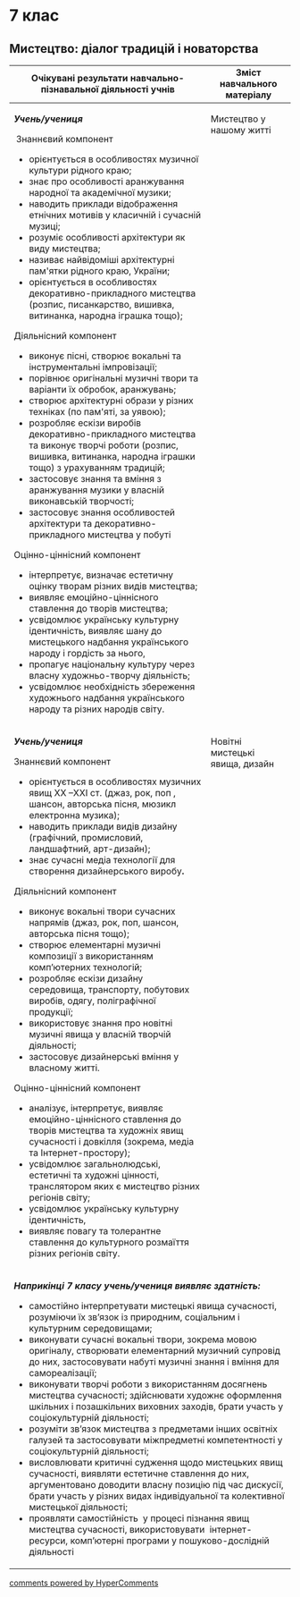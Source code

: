 <div id="hypercomments_widget" class="js-hypercomments-widget invisible"></div>

# 7 клас

## Мистецтво: діалог традицій і новаторства

<table>
  <tr>
    <td width="70%" align="center"><b>Очікувані результати навчально-пізнавальної діяльності учнів</b></td>
    <td width="30%" align="center"><b>Зміст навчального матеріалу</b></td>
  </tr>
<tbody>
  <tr>
<td width="70%" style="vertical-align:top !important;">
<p><strong><em>Учень</em></strong><strong><em>/</em></strong><strong><em>учениця</em></strong></p>
<p><strong><em>&nbsp;</em></strong>Знаннєвий компонент</p>
<ul>
<li>орієнтується в особливостях музичної культури рідного краю;</li>
<li>знає про особливості аранжування народної та академічної музики;</li>
<li>наводить приклади відображення етнічних мотивів у класичній і сучасній музиці;</li>
<li>розуміє особливості архітектури як виду мистецтва;</li>
<li>називає найвідоміші архітектурні пам'ятки рідного краю, України;</li>
<li>орієнтується в особливостях декоративно-прикладного мистецтва (розпис, писанкарство, вишивка, витинанка, народна іграшка тощо);</li>
</ul>
<p>Діяльнісний компонент</p>
<ul>
<li>виконує пісні, створює вокальні та інструментальні імпровізації;</li>
<li>порівнює оригінальні музичні твори та варіанти їх обробок, аранжувань;</li>
<li>створює архітектурні образи у різних техніках (по пам'яті, за уявою);</li>
<li>розробляє ескізи виробів декоративно-прикладного мистецтва та виконує творчі роботи (розпис, вишивка, витинанка, народна іграшки тощо) з урахуванням традицій;</li>
<li>застосовує знання та вміння з аранжування музики у власній виконавській творчості;</li>
<li>застосовує знання особливостей архітектури та декоративно-прикладного мистецтва у побуті</li>
</ul>
<p>Оцінно-ціннісний компонент</p>
<ul>
<li>інтерпретує, визначає естетичну оцінку творам різних видів мистецтва;</li>
<li>виявляє емоційно-ціннісного ставлення до творів мистецтва;</li>
<li>усвідомлює українську культурну ідентичність, виявляє шану до мистецького надбання українського народу і гордість за нього,</li>
<li>пропагує національну культуру через власну художньо-творчу діяльність;</li>
<li>усвідомлює необхідність збереження художнього надбання українського народу та різних народів світу.</li>
</ul>
</td>
<td width="30%" style="vertical-align:top !important;">
<p>Мистецтво у нашому житті</p>
</td>
  </tr>
  <tr>
<td width="70%" style="vertical-align:top !important;">
<p><strong><em>Учень</em></strong><strong><em>/</em></strong><strong><em>учениця</em></strong></p>
<p>Знаннєвий компонент</p>
<ul>
<li>орієнтується в особливостях музичних явищ ХХ &ndash;ХХІ ст. (джаз, рок, поп , шансон, авторська пісня, мюзикл електронна музика);</li>
<li>наводить приклади видів дизайну (графічний, промисловий, ландшафтний, арт-дизайн);</li>
<li>знає сучасні медіа технології для створення дизайнерського виробу<strong>.</strong></li>
</ul>
<p>Діяльнісний компонент</p>
<ul>
<li>виконує вокальні твори сучасних напрямів (джаз, рок, поп, шансон, авторська пісня тощо);</li>
<li>створює елементарні музичні композиції з використанням комп&rsquo;ютерних технологій;</li>
<li>розробляє ескізи дизайну середовища, транспорту, побутових виробів, одягу, поліграфічної продукції;</li>
<li>використовує знання про новітні музичні явища у власній творчій діяльності;</li>
<li>застосовує дизайнерські вміння у власному житті.</li>
</ul>
<p>Оцінно-ціннісний компонент</p>
<ul>
<li>аналізує, інтерпретує, виявляє емоційно-ціннісного ставлення до творів мистецтва та художніх явищ сучасності і довкілля (зокрема, медіа та Інтернет-простору);</li>
<li>усвідомлює загальнолюдські, естетичні та художні цінності, транслятором яких є мистецтво різних регіонів світу;</li>
<li>усвідомлює українську культурну ідентичність,</li>
<li>виявляє повагу та толерантне ставлення до культурного розмаїття різних регіонів світу.&nbsp;</li>
</ul>
</td>
<td width="30%" style="vertical-align:top !important;">
<p>Новітні мистецькі  явища, дизайн</p>
</td>
  </tr>
    <tr>
<td colspan="2" style="vertical-align:top !important;">
<p><strong><em>Наприкінці 7 класу </em></strong><strong><em>учень/</em></strong><strong><em>учениця</em></strong> <strong><em>виявляє здатність:</em></strong></p>
<ul>
<li>самостійно інтерпретувати мистецькі явища сучасності, розуміючи їх зв&rsquo;язок із природним, соціальним і культурним середовищами;&nbsp;</li>
<li>виконувати сучасні вокальні твори, зокрема мовою оригіналу, створювати елементарний музичний супровід до них, застосовувати набуті музичні знання і вміння для самореалізації;</li>
<li>виконувати творчі роботи з використанням досягнень мистецтва сучасності; здійснювати художнє оформлення шкільних і позашкільних виховних заходів, брати участь у соціокультурній діяльності;</li>
<li>розуміти зв&rsquo;язок мистецтва з предметами інших освітніх галузей та застосовувати міжпредметні компетентності у соціокультурній діяльності;</li>
<li>висловлювати критичні судження щодо мистецьких явищ сучасності, виявляти естетичне ставлення до них, аргументовано доводити власну позицію під час дискусії, брати участь у різних видах індивідуальної та колективної мистецької діяльності;</li>
<li>проявляти самостійність&nbsp; у процесі пізнання явищ мистецтва сучасності, використовувати&nbsp; інтернет-ресурси, комп&rsquo;ютерні програми у пошуково-дослідній діяльності</li>
</ul>
</td>
</tr>
</tbody>
</table>

<div class="js-hypercomments-container">
<a href="http://hypercomments.com" class="hc-link" title="comments widget">comments powered by HyperComments</a>
</div>